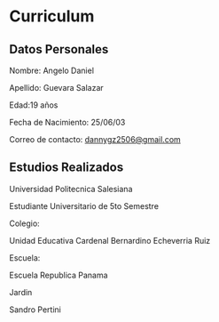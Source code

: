 # Curriculum
## Datos Personales 
Nombre: Angelo Daniel

Apellido: Guevara Salazar

Edad:19 años

Fecha de Nacimiento: 25/06/03

Correo de contacto: dannygz2506@gmail.com

## Estudios Realizados

Universidad Politecnica Salesiana

Estudiante Universitario de 5to Semestre 

Colegio: 

Unidad Educativa Cardenal Bernardino Echeverria Ruiz

Escuela:

Escuela Republica Panama

Jardin

Sandro Pertini
